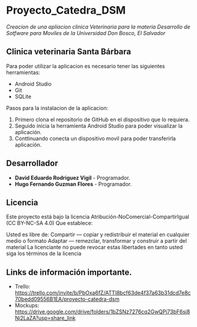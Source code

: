 # Proyecto_Catedra_DSM

_Creacion de una apliacion clinica Veterinaria para la materia Desarrollo de Sotfware para Moviles de la Universidad Don Bosco, El Salvador_

## Clinica veterinaria Santa Bárbara

Para poder utilizar la aplicacion es necesario tener las siguientes herramientas:
* Android Studio
* Git
* SQLite

Pasos para la instalacion de la aplicacion:
1. Primero clona el repositorio de GitHub en el dispositivo que lo requiera.
2. Seguido inicia la herramienta Android Studio para poder visualizar la aplicación.
3. Conttinuando conecta un dispositivo movil para poder transferirla aplicación.

## Desarrollador

* **David Eduardo Rodriguez Vigil** - Programador.
* **Hugo Fernando Guzman Flores** - Programador.
  
## Licencia

Este proyecto está bajo la licencia Atribución-NoComercial-CompartirIgual (CC BY-NC-SA 4.0) Que establece:

Usted es libre de: Compartir — copiar y redistribuir el material en cualquier medio o formato Adaptar — remezclar, transformar y construir a partir del material La licenciante no puede revocar estas libertades en tanto usted siga los términos de la licencia

## Links de información importante.

* Trello: https://trello.com/invite/b/PbOxa6fZ/ATTI8bcf63de4f37a63b31dcd7e8c70bedd09556B1EA/proyecto-catedra-dsm
* Mockups: https://drive.google.com/drive/folders/1bZSNz7276cq2GwQPi73bF6sj8Nj2LaZA?usp=share_link
